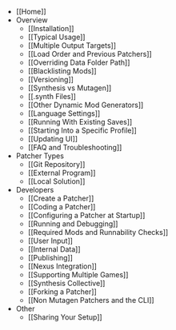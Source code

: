 <!-- START doctoc generated TOC please keep comment here to allow auto update -->
<!-- DON'T EDIT THIS SECTION, INSTEAD RE-RUN doctoc TO UPDATE -->



<!-- END doctoc generated TOC please keep comment here to allow auto update -->

* [[Home]]
* Overview
  * [[Installation]]
  * [[Typical Usage]]
  * [[Multiple Output Targets]]
  * [[Load Order and Previous Patchers]]
  * [[Overriding Data Folder Path]]
  * [[Blacklisting Mods]]
  * [[Versioning]]
  * [[Synthesis vs Mutagen]]
  * [[.synth Files]]
  * [[Other Dynamic Mod Generators]]
  * [[Language Settings]]
  * [[Running With Existing Saves]]
  * [[Starting Into a Specific Profile]]
  * [[Updating UI]]
  * [[FAQ and Troubleshooting]]
* Patcher Types
  * [[Git Repository]]
  * [[External Program]]
  * [[Local Solution]]
* Developers
  * [[Create a Patcher]]
  * [[Coding a Patcher]]
  * [[Configuring a Patcher at Startup]]
  * [[Running and Debugging]]
  * [[Required Mods and Runnability Checks]]
  * [[User Input]]
  * [[Internal Data]]
  * [[Publishing]]
  * [[Nexus Integration]]
  * [[Supporting Multiple Games]]
  * [[Synthesis Collective]]
  * [[Forking a Patcher]]
  * [[Non Mutagen Patchers and the CLI]]
* Other
  * [[Sharing Your Setup]]
